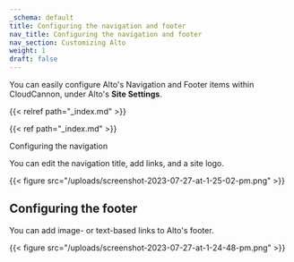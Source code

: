 ```yaml
---
_schema: default
title: Configuring the navigation and footer
nav_title: Configuring the navigation and footer
nav_section: Customizing Alto
weight: 1
draft: false
---
```

You can easily configure Alto's Navigation and Footer items within CloudCannon, under Alto's **Site Settings**.&nbsp;

{{< relref path="_index.md" >}}

{{< ref path="_index.md" >}}

Configuring the navigation

You can edit the navigation title, add links, and a site logo.

{{< figure src="/uploads/screenshot-2023-07-27-at-1-25-02-pm.png" >}}

## ​​​​​Configuring the footer

You can add image- or text-based links to Alto's footer.

{{< figure src="/uploads/screenshot-2023-07-27-at-1-24-48-pm.png" >}}